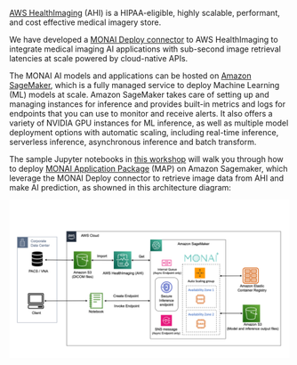 [AWS HealthImaging](https://aws.amazon.com/healthimaging/) (AHI) is a HIPAA-eligible, highly scalable, performant, and cost effective medical imagery store. 

We have developed a [MONAI Deploy connector](https://github.com/aws-samples/healthlake-imaging-to-dicom-python-module/tree/main) to AWS HealthImaging to integrate medical imaging AI applications with sub-second image retrieval latencies at scale powered by cloud-native APIs. 

The MONAI AI models and applications can be hosted on [Amazon SageMaker](https://aws.amazon.com/sagemaker/), which is a fully managed service to deploy Machine Learning (ML) models at scale. Amazon SageMaker takes care of setting up and managing instances for inference and provides built-in metrics and logs for endpoints that you can use to monitor and receive alerts. It also offers a variety of NVIDIA GPU instances for ML inference, as well as multiple model deployment options with automatic scaling, including real-time inference, serverless inference, asynchronous inference and batch transform.

The sample Jupyter notebooks in [this workshop](https://github.com/aws-samples/monai-on-aws-workshop) will walk you through how to deploy [MONAI Application Package](https://github.com/Project-MONAI/monai-deploy/blob/main/guidelines/monai-application-package.md) (MAP) on Amazon Sagemaker, which leverage the MONAI Deploy connector to retrieve image data from AHI and make AI prediction, as showned in this architecture diagram:

![MONAI Deploy Arch Diagram](monaideploy_arch.png)
